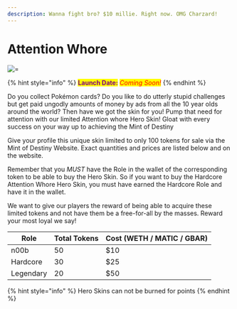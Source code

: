 ```yaml
---
description: Wanna fight bro? $10 millie. Right now. OMG Charzard!
---
```


# Attention Whore

![=](../../.gitbook/assets/skin-attention\_whore.jpg)

{% hint style="info" %}
<mark style="color:purple;">**Launch Date:**</mark> _<mark style="color:red;">Coming Soon!</mark>_
{% endhint %}

Do you collect Pokémon cards? Do you like to do utterly stupid challenges but get paid ungodly amounts of money by ads from all the 10 year olds around the world? Then have we got the skin for you! Pump that need for attention with our limited Attention whore Hero Skin! Gloat with every success on your way up to achieving the Mint of Destiny &#x20;

Give your profile this unique skin limited to only 100 tokens for sale via the Mint of Destiny Website. Exact quantities and prices are listed below and on the website.

Remember that you _MUST_ have the Role in the wallet of the corresponding token to be able to buy the Hero Skin. So if you want to buy the Hardcore Attention Whore Hero Skin, you must have earned the Hardcore Role and have it in the wallet.

We want to give our players the reward of being able to acquire these limited tokens and not have them be a free-for-all by the masses. Reward your most loyal we say!

| Role      | Total Tokens | Cost (WETH / MATIC / GBAR) |
| --------- | ------------ | -------------------------- |
| n00b      | 50           | $10                        |
| Hardcore  | 30           | $25                        |
| Legendary | 20           | $50                        |

{% hint style="info" %}
Hero Skins can not be burned for points
{% endhint %}

